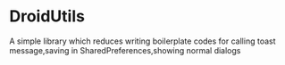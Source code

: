 # DroidUtils
A simple library which reduces writing boilerplate codes for calling toast message,saving in SharedPreferences,showing normal dialogs
